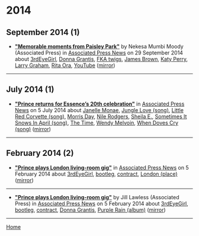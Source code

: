 # 2014

## September 2014 (1)

 - [**"Memorable moments from Paisley Park"**](https://apnews.com/d341d2b22be74bf7843f3c485d527b18) by Nekesa Mumbi Moody (Associated Press) in [Associated Press News](https://apnews.com/) on 29 September 2014 about [3rdEyeGirl](../../topics/3rdeyegirl/index.md), [Donna Grantis](../../topics/donna-grantis/index.md), [FKA twigs](../../topics/fka-twigs/index.md), [James Brown](../../topics/james-brown/index.md), [Katy Perry](../../topics/katy-perry/index.md), [Larry Graham](../../topics/larry-graham/index.md), [Rita Ora](../../topics/rita-ora/index.md), [YouTube](../../topics/youtube/index.md) ([mirror](https://web.archive.org/web/*/https://apnews.com/d341d2b22be74bf7843f3c485d527b18))

----

## July 2014 (1)

 - [**"Prince returns for Essence’s 20th celebration"**](https://apnews.com/2816a54a81a54d278d43121785573047) in [Associated Press News](https://apnews.com/) on 5 July 2014 about [Janelle Monae](../../topics/janelle-monae/index.md), [Jungle Love (song)](../../topics/song/jungle-love/index.md), [Little Red Corvette (song)](../../topics/song/little-red-corvette/index.md), [Morris Day](../../topics/morris-day/index.md), [Nile Rodgers](../../topics/nile-rodgers/index.md), [Sheila E.](../../topics/sheila-e/index.md), [Sometimes It Snows In April (song)](../../topics/song/sometimes-it-snows-in-april/index.md), [The Time](../../topics/the-time/index.md), [Wendy Melvoin](../../topics/wendy-melvoin/index.md), [When Doves Cry (song)](../../topics/song/when-doves-cry/index.md) ([mirror](https://web.archive.org/web/*/https://apnews.com/2816a54a81a54d278d43121785573047))

----

## February 2014 (2)

 - [**"Prince plays London living-room gig"**](https://apnews.com/cdab667abcd84f809dda4c49a044486f) in [Associated Press News](https://apnews.com/) on 5 February 2014 about [3rdEyeGirl](../../topics/3rdeyegirl/index.md), [bootleg](../../topics/bootleg/index.md), [contract](../../topics/contract/index.md), [London (place)](../../topics/place/london/index.md) ([mirror](https://web.archive.org/web/*/https://apnews.com/cdab667abcd84f809dda4c49a044486f))

----

 - [**"Prince plays London living-room gig"**](https://apnews.com/f22a4231a0ec48dba636f2d710184fe0) by Jill Lawless (Associated Press) in [Associated Press News](https://apnews.com/) on 5 February 2014 about [3rdEyeGirl](../../topics/3rdeyegirl/index.md), [bootleg](../../topics/bootleg/index.md), [contract](../../topics/contract/index.md), [Donna Grantis](../../topics/donna-grantis/index.md), [Purple Rain (album)](../../topics/album/purple-rain/index.md) ([mirror](https://web.archive.org/web/*/https://apnews.com/f22a4231a0ec48dba636f2d710184fe0))

----

[Home](../)
